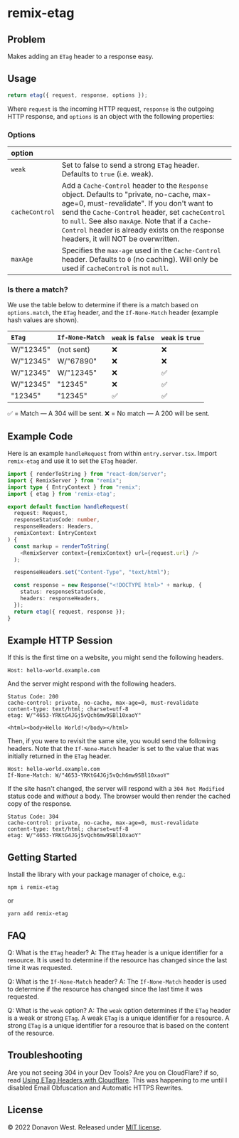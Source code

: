 # remix-etag

## Problem

Makes adding an `ETag` header to a response easy.

## Usage

```js
return etag({ request, response, options });
```

Where `request` is the incoming HTTP request, `response` is the outgoing HTTP response, and `options` is an object with the following properties:

### Options

| option         |                                                                                                                                                                                                                                                                                                                                         |
| :------------- | :-------------------------------------------------------------------------------------------------------------------------------------------------------------------------------------------------------------------------------------------------------------------------------------------------------------------------------------- |
| `weak`         | Set to false to send a strong `ETag` header. Defaults to `true` (i.e. weak).                                                                                                                                                                                                                                                            |
| `cacheControl` | Add a `Cache-Control` header to the `Response` object. Defaults to "private, no-cache, max-age=0, must-revalidate". If you don't want to send the `Cache-Control` header, set `cacheControl` to `null`. See also `maxAge`. Note that if a `Cache-Control` header is already exists on the response headers, it will NOT be overwritten. |
| `maxAge`       | Specifies the `max-age` used in the `Cache-Control` header. Defaults to `0` (no caching). Will only be used if `cacheControl` is not `null`.                                                                                                                                                                                            |

### Is there a match?

We use the table below to determine if there is a match based on `options.match`, the `ETag` header, and the `If-None-Match` header (example hash values are shown).

| `ETag`    | `If-None-Match` | `weak` is `false` | `weak` is `true` |
| :-------- | :-------------- | :---------------- | :--------------- |
| W/"12345" | (not sent)      | ❌                | ❌               |
| W/"12345" | W/"67890"       | ❌                | ❌               |
| W/"12345" | W/"12345"       | ❌                | ✅               |
| W/"12345" | "12345"         | ❌                | ✅               |
| "12345"   | "12345"         | ✅                | ✅               |

✅ = Match — A 304 will be sent. ❌ = No match — A 200 will be sent.

## Example Code

Here is an example `handleRequest` from within `entry.server.tsx`. Import `remix-etag` and use it to set the `ETag` header.

```ts filename=entry.server.tsx lines=4,18,22
import { renderToString } from "react-dom/server";
import { RemixServer } from "remix";
import type { EntryContext } from "remix";
import { etag } from 'remix-etag';

export default function handleRequest(
  request: Request,
  responseStatusCode: number,
  responseHeaders: Headers,
  remixContext: EntryContext
) {
  const markup = renderToString(
    <RemixServer context={remixContext} url={request.url} />
  );

  responseHeaders.set("Content-Type", "text/html");

  const response = new Response("<!DOCTYPE html>" + markup, {
    status: responseStatusCode,
    headers: responseHeaders,
  });
  return etag({ request, response });
}
```

## Example HTTP Session

If this is the first time on a website, you might send the following headers.

```
Host: hello-world.example.com
```

And the server might respond with the following headers.

```
Status Code: 200
cache-control: private, no-cache, max-age=0, must-revalidate
content-type: text/html; charset=utf-8
etag: W/"4653-YRKtG4JGj5vQch6mw9SBl10xaoY"

<html><body>Hello World!</body></html>
```

Then, if you were to revisit the same site, you would send the following headers. Note that the `If-None-Match` header is set to the value that was initially returned in the `ETag` header.

```
Host: hello-world.example.com
If-None-Match: W/"4653-YRKtG4JGj5vQch6mw9SBl10xaoY"
```

If the site hasn't changed, the server will respond with a `304 Not Modified` status code and _without_ a body. The browser would then render the cached copy of the response.

```
Status Code: 304
cache-control: private, no-cache, max-age=0, must-revalidate
content-type: text/html; charset=utf-8
etag: W/"4653-YRKtG4JGj5vQch6mw9SBl10xaoY"
```

## Getting Started

Install the library with your package manager of choice, e.g.:

```
npm i remix-etag
```

or

```
yarn add remix-etag
```

## FAQ

Q: What is the `ETag` header?
A: The `ETag` header is a unique identifier for a resource. It is used to determine if the resource has changed since the last time it was requested.

Q: What is the `If-None-Match` header?
A: The `If-None-Match` header is used to determine if the resource has changed since the last time it was requested.

Q: What is the `weak` option?
A: The `weak` option determines if the `ETag` header is a weak or strong `ETag`. A weak `ETag` is a unique identifier for a resource. A strong `ETag` is a unique identifier for a resource that is based on the content of the resource.

## Troubleshooting

Are you not seeing 304 in your Dev Tools? Are you on CloudFlare? if so, read [Using ETag Headers with Cloudflare](https://support.cloudflare.com/hc/en-us/articles/218505467-Using-ETag-Headers-with-Cloudflare). This was happening to me until I disabled Email Obfuscation and Automatic HTTPS Rewrites.

## License

&copy; 2022 Donavon West. Released under [MIT license](./LICENSE).
